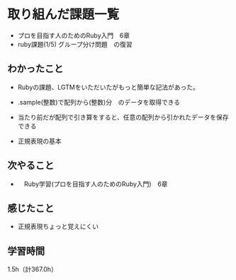# 取り組んだ課題一覧
- プロを目指す人のためのRuby入門　6章
- ruby課題(1/5) グループ分け問題　の復習

## わかったこと
- Rubyの課題、LGTMをいただいたがもっと簡単な記法があった。
- .sample(整数)で配列から(整数)分　のデータを取得できる
- 当たり前だが配列で引き算をすると、任意の配列から引かれたデータを保存できる

- 正規表現の基本
  
## 次やること
- 　Ruby学習(プロを目指す人のためのRuby入門)　6章

## 感じたこと
- 正規表現ちょっと覚えにくい
  
## 学習時間　
1.5h（計367.0h）
